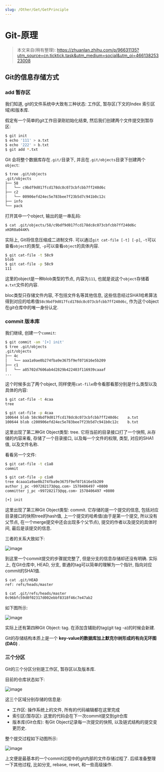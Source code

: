```yaml
---
slug: /Other/Get/GetPrinciple
---
```

# Git-原理


> 本文来自(稍有整理): https://zhuanlan.zhihu.com/p/96631135?utm_source=cn.ticktick.task&utm_medium=social&utm_oi=46613825323008


## Git的信息存储方式

### add 暂存区

我们知道, git的文件系统中大致有三种状态: 工作区, 暂存区(下文的Index 索引区域)和版本库. 

假定有一个简单的git工作目录刚初始化结束, 然后我们创建两个文件提交到暂存区:

```sh
$ git init
$ echo '111' > a.txt
$ echo '222' > b.txt
$ git add *.txt
```

Git 会将整个数据库存在`.git/`目录下, 并且在`.git/objects`目录下创建两个`object`:

```sh
$ tree .git/objects
.git/objects
├── 58
│   └── c9bdf9d017fcd178dc8c073cbfcbb7ff240d6c
├── c2
│   └── 00906efd24ec5e783bee7f23b5d7c941b0c12c
├── info
└── pack
```

打开其中一个object, 输出的是一串乱码:

```sh
$ cat .git/objects/58/c9bdf9d017fcd178dc8c073cbfcbb7ff240d6c
xKOR0a044K%
```

实际上, Git将信息压缩成二进制文件. 可以通过`git cat-file [-t] [-p]`, `-t`可以查看`object`的类型, `-p`可以查看`object`的具体内容.

```sh
$ git cat-file -t 58c9
blob
$ git cat-file -p 58c9
111
```

这里的object是一种blob类型的节点, 内容为`111`, 也就是说这个`object`存储着`a.txt`文件的内容. 

bloc类型只存储文件内容, 不包括文件名等其他信息, 这些信息经过SHA1哈希算法得到对应的哈希值`58c9bdf9d017fcd178dc8c073cbfcbb7ff240d6c`, 作为这个object在git仓库中的唯一身份认定.


### commit 版本库

我们继续, 创建一个`commit`:

```sh
$ git commit -am '[+] init'
$ tree .git/objects
.git/objects
├── 4c
│   └── aaa1a9ae0b274fba9e3675f9ef071616e5b209
├── c1
│   └── a85702d7606ab4d2829b422403f116939caaaf
...
```

这个时候多出了两个object, 同样使用`cat-file`命令看那看那分别是什么类型以及具体的内容:

```sh
$ git cat-file -t 4caa
tree

$ git cat-file -p 4caa
100644 blob 58c9bdf9d017fcd178dc8c073cbfcbb7ff240d6c    a.txt
100644 blob c200906efd24ec5e783bee7f23b5d7c941b0c12c    b.txt
```

这里出现了第二种Git Object类型: tree. 它将当前的目录接口打了一个快照, 从存储的内容来看, 存储了一个目录接口, 以及每一个文件的权限, 类型, 对应的SHA1值, 以及文件名称.

看看另一个文件:

```sh
$ git cat-file -t c1a8
commit

$ git cat-file -p c1a8
tree 4caaa1a9ae0b274fba9e3675f9ef071616e5b209     
author j_pc <997282173@qq.com> 1578406497 +0800   
committer j_pc <997282173@qq.com> 1578406497 +0800

[+] init
```

这里出现了第三种Git Object类型: commit. 它存储的是一个提交的信息, 包括对应目录接口的快照tree的hash值, 上一个提交的哈希值(由于是第一个提交, 所以没有父节点, 在一个merge提交中还会出现多个父节点), 提交的作者以及提交的具体时间, 最后是该提交的信息. 

三者的关系大致如下:

![image](/assets/2021-3-9/git_1.jpg)

到这里一个commit提交的步骤就完整了, 但是分支的信息存储却还没有明确. 实际上, 在Git仓库中, HEAD, 分支, 普通的tag可以简单的理解为一个指针, 指向对应commit的SHA1值.

```sh
$ cat .git/HEAD
ref: refs/heads/master

$ cat .git/refs/heads/master
0c96bfc59d0f02317d002ebbf8318f46c7e47ab2
```

如下图所示:

![image](/assets/2021-3-9/git_2.jpg)

实际上还有第四种Git Object: tag. 在添加含辅助的tag(git tag -a)的时候会新建. 

Git的存储结构本质上是一个 **key-value的数据库加上默克尔树形成的有向无环图(DAG)** . 

### 三个分区

Git的三个分区分别是工作区, 暂存区以及版本库. 

目前的仓库状态如下:

![image](/assets/2021-3-9/git_3.jpg)

这三个区域分别存储的信息是:

- 工作区: 操作系统上的文件, 所有的代码编辑都在这里完成
- 索引区(暂存区): 这里的代码会在下一次commit提交到git仓库
- 版本库(Git仓库): 有Git Object记录每一次提交的快照, 以及链式结构的提交变更历史.

整个提交过程如下动图所示:

![image](/assets/2021-3-9/git_4.gif)

上文便是最基本的一个commit过程中的git内部的文件存储过程了. 后续准备整理一下其他过程, 比如分支, rebase, reset, 和一些高级操作.